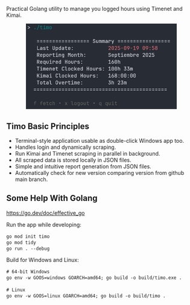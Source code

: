 
Practical Golang utility to manage you logged hours using Timenet and Kimai.

<div align="center"><img src="img/main.jpeg" alt="" width="400"></div>

## Timo Basic Principles
- Terminal-style application usable as double-click Windows app too.
- Handles login and dynamically scraping.
- Run Kimai and Timenet scraping in parallel in background.
- All scraped data is stored locally in JSON files.
- Simple and intuitive report generation from JSON files.
- Automatically check for new version comparing version from github main branch.


## Some Help With Golang

https://go.dev/doc/effective_go

Run the app while developing:

```
go mod init timo
go mod tidy
go run . --debug
```
Build for Windows and Linux:

```
# 64-bit Windows
go env -w GOOS=windows GOARCH=amd64; go build -o build/timo.exe .

# Linux
go env -w GOOS=linux GOARCH=amd64; go build -o build/timo .
```
